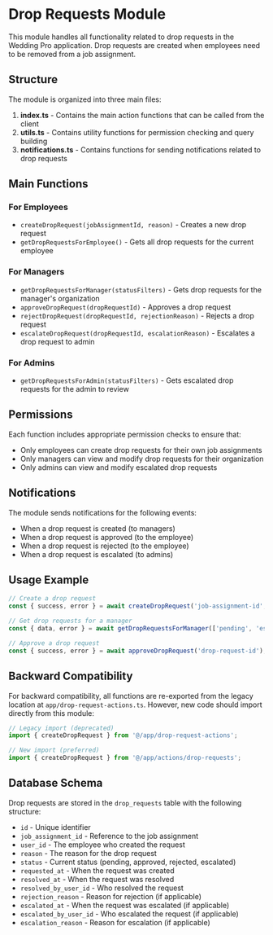 # Drop Requests Module

This module handles all functionality related to drop requests in the Wedding Pro application. Drop requests are created when employees need to be removed from a job assignment.

## Structure

The module is organized into three main files:

1. **index.ts** - Contains the main action functions that can be called from the client
2. **utils.ts** - Contains utility functions for permission checking and query building
3. **notifications.ts** - Contains functions for sending notifications related to drop requests

## Main Functions

### For Employees

- `createDropRequest(jobAssignmentId, reason)` - Creates a new drop request
- `getDropRequestsForEmployee()` - Gets all drop requests for the current employee

### For Managers

- `getDropRequestsForManager(statusFilters)` - Gets drop requests for the manager's organization
- `approveDropRequest(dropRequestId)` - Approves a drop request
- `rejectDropRequest(dropRequestId, rejectionReason)` - Rejects a drop request
- `escalateDropRequest(dropRequestId, escalationReason)` - Escalates a drop request to admin

### For Admins

- `getDropRequestsForAdmin(statusFilters)` - Gets escalated drop requests for the admin to review

## Permissions

Each function includes appropriate permission checks to ensure that:

- Only employees can create drop requests for their own job assignments
- Only managers can view and modify drop requests for their organization
- Only admins can view and modify escalated drop requests

## Notifications

The module sends notifications for the following events:

- When a drop request is created (to managers)
- When a drop request is approved (to the employee)
- When a drop request is rejected (to the employee)
- When a drop request is escalated (to admins)

## Usage Example

```typescript
// Create a drop request
const { success, error } = await createDropRequest('job-assignment-id', 'Family emergency');

// Get drop requests for a manager
const { data, error } = await getDropRequestsForManager(['pending', 'escalated']);

// Approve a drop request
const { success, error } = await approveDropRequest('drop-request-id');
```

## Backward Compatibility

For backward compatibility, all functions are re-exported from the legacy location at `app/drop-request-actions.ts`. However, new code should import directly from this module:

```typescript
// Legacy import (deprecated)
import { createDropRequest } from '@/app/drop-request-actions';

// New import (preferred)
import { createDropRequest } from '@/app/actions/drop-requests';
```

## Database Schema

Drop requests are stored in the `drop_requests` table with the following structure:

- `id` - Unique identifier
- `job_assignment_id` - Reference to the job assignment
- `user_id` - The employee who created the request
- `reason` - The reason for the drop request
- `status` - Current status (pending, approved, rejected, escalated)
- `requested_at` - When the request was created
- `resolved_at` - When the request was resolved
- `resolved_by_user_id` - Who resolved the request
- `rejection_reason` - Reason for rejection (if applicable)
- `escalated_at` - When the request was escalated (if applicable)
- `escalated_by_user_id` - Who escalated the request (if applicable)
- `escalation_reason` - Reason for escalation (if applicable)